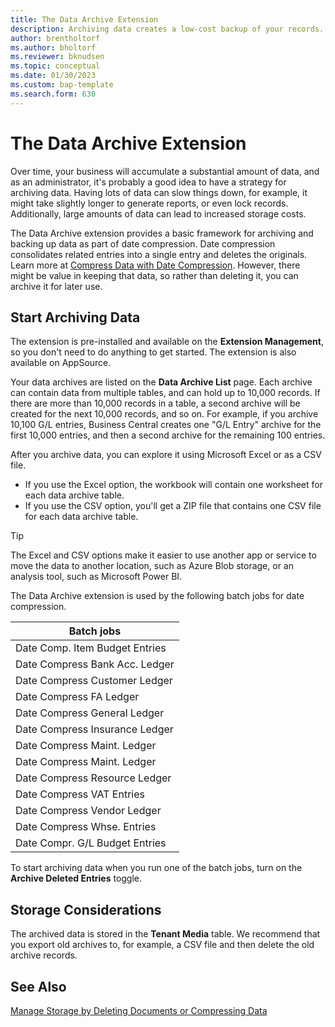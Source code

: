 ```yaml
---
title: The Data Archive Extension
description: Archiving data creates a low-cost backup of your records.
author: brentholtorf
ms.author: bholtorf
ms.reviewer: bknudsen
ms.topic: conceptual
ms.date: 01/30/2023
ms.custom: bap-template
ms.search.form: 630
---
```


# <a name="the-data-archive-extension"></a><a name="the-data-archive-extension"></a>The Data Archive Extension

Over time, your business will accumulate a substantial amount of data, and as an administrator, it's probably a good idea to have a strategy for archiving data. Having lots of data can slow things down, for example, it might take slightly longer to generate reports, or even lock records. Additionally, large amounts of data can lead to increased storage costs.

The Data Archive extension provides a basic framework for archiving and backing up data as part of date compression. Date compression consolidates related entries into a single entry and deletes the originals. Learn more at [Compress Data with Date Compression](admin-manage-documents.md#compress-data-with-date-compression). However, there might be value in keeping that data, so rather than deleting it, you can archive it for later use.

## <a name="start-archiving-data"></a><a name="start-archiving-data"></a>Start Archiving Data

The extension is pre-installed and available on the **Extension Management**, so you don't need to do anything to get started. The extension is also available on AppSource.

Your data archives are listed on the **Data Archive List** page. Each archive can contain data from multiple tables, and can hold up to 10,000 records. If there are more than 10,000 records in a table, a second archive will be created for the next 10,000 records, and so on. For example, if you archive 10,100 G/L entries, Business Central creates one "G/L Entry" archive for the first 10,000 entries, and then a second archive for the remaining 100 entries.

After you archive data, you can explore it using Microsoft Excel or as a CSV file.

* If you use the Excel option, the workbook will contain one worksheet for each data archive table.
* If you use the CSV option, you'll get a ZIP file that contains one CSV file for each data archive table.

> [!TIP]
> The Excel and CSV options make it easier to use another app or service to move the data to another location, such as Azure Blob storage, or an analysis tool, such as Microsoft Power BI.

The Data Archive extension is used by the following batch jobs for date compression.

|Batch jobs  |
|---------|
|Date Comp. Item Budget Entries |
|Date Compress Bank Acc. Ledger |
|Date Compress Customer Ledger |
|Date Compress FA Ledger |
|Date Compress General Ledger |
|Date Compress Insurance Ledger |
|Date Compress Maint. Ledger |
|Date Compress Maint. Ledger |
|Date Compress Resource Ledger |
|Date Compress VAT Entries |
|Date Compress Vendor Ledger |
|Date Compress Whse. Entries |
|Date Compr. G/L Budget Entries |

To start archiving data when you run one of the batch jobs, turn on the **Archive Deleted Entries** toggle.

## <a name="storage-considerations"></a><a name="storage-considerations"></a>Storage Considerations

The archived data is stored in the **Tenant Media** table. We recommend that you export old archives to, for example, a CSV file and then delete the old archive records.

## <a name="see-also"></a><a name="see-also"></a>See Also

[Manage Storage by Deleting Documents or Compressing Data](admin-manage-documents.md)
